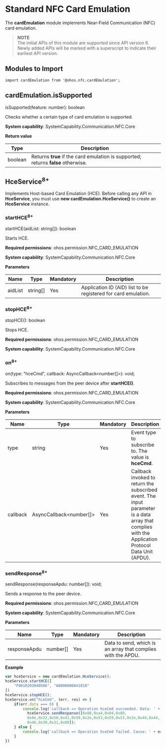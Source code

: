 # Standard NFC Card Emulation

The **cardEmulation** module implements Near-Field Communication (NFC) card emulation.

> **NOTE**<br>
> The initial APIs of this module are supported since API version 6. Newly added APIs will be marked with a superscript to indicate their earliest API version.


## Modules to Import

```
import cardEmulation from '@ohos.nfc.cardEmulation';
```


## cardEmulation.isSupported

isSupported(feature: number): boolean

Checks whether a certain type of card emulation is supported.

**System capability**: SystemCapability.Communication.NFC.Core

**Return value**

  | **Type**| **Description**|
  | -------- | -------- |
  | boolean | Returns **true** if the card emulation is supported; returns **false** otherwise.|

## HceService<sup>8+</sup>

Implements Host-based Card Emulation (HCE). Before calling any API in **HceService**, you must use **new cardEmulation.HceService()** to create an **HceService** instance.

### startHCE<sup>8+</sup>

startHCE(aidList: string[]): boolean

Starts HCE.

**Required permissions**: ohos.permission.NFC_CARD_EMULATION

**System capability**: SystemCapability.Communication.NFC.Core

**Parameters**

| Name | Type    | Mandatory| Description                   |
| ------- | -------- | ---- | ----------------------- |
| aidList | string[] | Yes  | Application ID (AID) list to be registered for card emulation.|

### stopHCE<sup>8+</sup>

stopHCE(): boolean

Stops HCE.

**Required permissions**: ohos.permission.NFC_CARD_EMULATION

**System capability**: SystemCapability.Communication.NFC.Core

### on<sup>8+</sup>

on(type: "hceCmd", callback: AsyncCallback<number[]>): void;

Subscribes to messages from the peer device after **startHCE()**.

**Required permissions**: ohos.permission.NFC_CARD_EMULATION

**System capability**: SystemCapability.Communication.NFC.Core

**Parameters**

| Name  | Type                   | Mandatory| Description                                        |
| -------- | ----------------------- | ---- | -------------------------------------------- |
| type     | string                  | Yes  | Event type to subscribe to. The value is **hceCmd**.                        |
| callback | AsyncCallback<number[]> | Yes  | Callback invoked to return the subscribed event. The input parameter is a data array that complies with the Application Protocol Data Unit (APDU).|

### sendResponse<sup>8+</sup>

sendResponse(responseApdu: number[]): void;

Sends a response to the peer device.

**Required permissions**: ohos.permission.NFC_CARD_EMULATION

**System capability**: SystemCapability.Communication.NFC.Core

**Parameters**

| Name      | Type    | Mandatory| Description                                              |
| ------------ | -------- | ---- | -------------------------------------------------- |
| responseApdu | number[] | Yes  | Data to send, which is an array that complies with the APDU.|

**Example**

```js
var hceService = new cardEmulation.HceService();
hceService.startHCE([
    "F0010203040506", "A0000000041010"
])
hceService.stopHCE();
hceService.on("hceCmd", (err, res) => {
    if(err.data === 0) {
        console.log('callback => Operation hceCmd succeeded. Data: ' + JSON.stringify(res));
          hceService.sendResponse([0x00,0xa4,0x04,0x00,
          0x0e,0x32,0x50,0x41,0x59,0x2e,0x53,0x59,0x53,0x2e,0x44,0x44,
          0x46,0x30,0x31,0x00]);
    } else {
        console.log('callback => Operation hceCmd failed. Cause: ' + err.data);
    }
})
```
